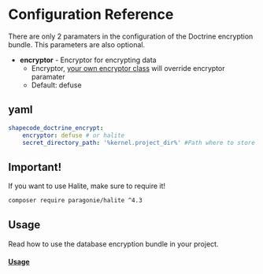 # Configuration Reference

There are only 2 paramaters in the configuration of the Doctrine encryption bundle.
This parameters are also optional.

* **encryptor** - Encryptor for encrypting data
    * Encryptor, [your own encryptor class](https://github.com/shapecode/nya-doctrine-encrypt-bundle/blob/master/Resources/doc/custom_encryptor.md) will override encryptor paramater
    * Default: defuse

## yaml

``` yaml
shapecode_doctrine_encrypt:
    encryptor: defuse # or halite
    secret_directory_path: '%kernel.project_dir%' #Path where to store the keyfiles
```

## Important!

If you want to use Halite, make sure to require it!

``` bash
composer require paragonie/halite ^4.3
```

## Usage

Read how to use the database encryption bundle in your project.
#### [Usage](https://github.com/shapecode/nya-doctrine-encrypt-bundle/blob/master/Resources/doc/usage.md)

